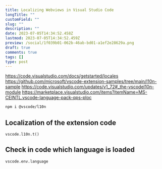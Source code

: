 ```yaml
---
title: Localizing Webviews in Visual Studio Code
longTitle: ""
customField: ""
slug: ""
description: ""
date: 2023-07-05T14:34:52.458Z
lastmod: 2023-07-05T14:34:52.459Z
preview: /social/1f039b01-062b-46ab-bd01-a1ef2e28629a.png
draft: true
comments: true
tags: []
type: post
---
```


<https://code.visualstudio.com/docs/getstarted/locales>
<https://github.com/microsoft/vscode-extension-samples/tree/main/l10n-sample>
<https://code.visualstudio.com/updates/v1_72#_the-vscodel10n-module>
<https://marketplace.visualstudio.com/items?itemName=MS-CEINTL.vscode-language-pack-qps-ploc>

```bash
npm i @vscode/l10n
```

## Localization of the extension code

`vscode.l10n.t()`

## Check in code which language is loaded

`vscode.env.language`
